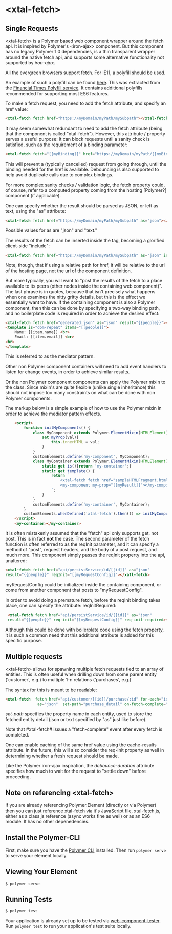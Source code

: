 # \<xtal-fetch\>



## Single Requests

\<xtal-fetch\> is a Polymer based web component wrapper around the fetch api.  It is inspired by Polymer's \<iron-ajax\> component.  But this component has no legacy Polymer 1.0 dependencies, is a thin transparent wrapper around the native fetch api, and supports some alternative functionality not supported by *iron-ajax*.

All the evergreen browsers support fetch.  For IE11, a polyfill should be used.

An example of such a polyfill can be found [here](https://github.com/bahrus/xtal-fetch/blob/master/IE11-polyfill.js).  This was extracted from the [Financial Times Polyfill service](https://github.com/Financial-Times/polyfill-service).  It contains additional polyfills recommended for supporting most ES6 features.

To make a fetch request, you need to add the fetch attribute, and specify an href value:

```html
<xtal-fetch fetch href="https://myDomain/myPath/mySubpath"></xtal-fetch>
```

It may seem somewhat redundant to need to add the fetch attribute (being that the component is called "xtal-fetch").  However, this attribute / property serves a useful purpose:  It can block requests until a sanity check is satisfied, such as the requirement of a binding parameter:

```html
<xtal-fetch fetch="[[myBinding]]" href="https://myDomain/myPath/[[myBinding]]"></xtal-fetch>
```

This will prevent a (typically cancelled) request from going through, until the binding needed for the href is available. Debouncing is also supported to help avoid duplicate calls due to complex bindings.

For more complex sanity checks / validation logic, the fetch property could, of course, refer to a computed property coming from the hosting [Polymer?] component (if applicable).

One can specify whether the result should be parsed as JSON, or left as text, using the "as" attribute:

```html
<xtal-fetch fetch href="https://myDomain/myPath/mySubpath" as="json"></xtal-fetch>
```

Possible values for as are "json" and "text."

The results of the fetch can be inserted inside the <xtal-fetch> tag, becoming a glorified client-side "include":

```html
<xtal-fetch fetch href="https://myDomain/myPath/mySubpath" as="json" insert-results></xtal-fetch>
```

Note, though, that if using a relative path for href, it will be relative to the url of the hosting page, not the url of the component definition.

But more typically, you will want to "post the results of the fetch to a place available to its peers (other nodes inside the containing web component)".  The last phrase is in quotes, because that isn't precisely what happens when one examines the nitty gritty details, but this is the effect we essentially want to have.  If the containing component is also a Polymer component, then this  can be done by specifying a two-way binding path, and no boilerplate code is required in order to achieve the desired effect: 

```html
<xtal-fetch fetch href="generated.json" as="json" result="{{people}}"></xtl-fetch>
<template is="dom-repeat" items="[[people]]">
    Name: [[item.name]] <br>
    Email: [[item.email]] <br>
<hr>
</template>
```

This is referred to as the mediator pattern.

Other non Polymer component containers will need to add event handlers to listen for change events, in order to achieve similar results.  

Or the non Polymer component components can apply the Polymer mixin to the class.  Since mixin's are quite flexible (unlike single inheritance) this should not impose too many constraints on what can be done with non Polymer components.

The markup below is a simple example of how to use the Polymer mixin in order to achieve the mediator pattern effects.

```html
    <script>
        function initMyComponents() {
            class MyComponent extends Polymer.ElementMixin(HTMLElement) {
                set myProp(val){
                    this.innerHTML = val;
                }
            }
            customElements.define('my-component', MyComponent);
            class MyContainer extends Polymer.ElementMixin(HTMLElement) {
                static get is(){return 'my-container';}
                static get template() {
                    return `
                        <xtal-fetch fetch href="sampleHTMLFragment.html" result="{{myResult}}"></xtal-fetch>
                        <my-component my-prop="[[myResult]]"></my-component>
                    `;
                }
            }
            customElements.define('my-container', MyContainer);
        }
        customElements.whenDefined('xtal-fetch').then(() => initMyComponents());
    </script>
    <my-container></my-container>
```

It is often mistakenly assumed that the "fetch" api only supports get, not post.  This is in fact **not** the case.  The second parameter of the fetch function is often referred to as the reqInit parameter, and it can specify a method of "post", request headers, and the body of a post request, and much more.  This component simply passes the reqInit property into the api, unaltered:

 ```html
 <xtal-fetch fetch href="api/persistService/id/[[id]]" as="json" 
 result="{{people}}" reqInit="[[myRequestConfig]]"></xatl-fetch>
 ```
 
 myRequestConfig could be initialized inside the containing component, or come from another component that posts to "myRequestConfig".

 In order to avoid doing a premature fetch, before the reqInit binding takes place, one can specify the attribute:  reqInitRequired:

```html
 <xtal-fetch fetch href="api/persistService/id/[[id]]" as="json" 
 result="{{people}}" req-init="[[myRequestConfig]]" req-init-required></xatl-fetch>
 ``` 

 Although this could be done with boilerplate code using the fetch property, it is such a common need that this additional attribute is added for this specific purpose. 

## Multiple requests

\<xtal-fetch\> allows for spawning multiple fetch requests tied to an array of entities.  This is often useful when drilling down from some parent entity ('customer', e.g.) to multiple 1-n relations ('purchases', e.g.)

The syntax for this is meant to be readable:

```html
<xtal-fetch  fetch href="api/customer/[[id]]/purchase/:id" for-each="id" in-entities="[[purchases]]" 
              as="json"  set-path="purchase_detail" on-fetch-complete="refreshDetail"></xtal-fetch>
```

*set-path* specifies the property name in each entity, used to store the fetched entity detail (json or text specified by "as" just like before).

Note that #xtal-fetch# issues a "fetch-complete" event after every fetch is completed.

One can enable caching  of the same href value using the cache-results attribute.  In the future, this will also consider the req-init property as well in determining whether a fresh request should be made.

Like the Polymer iron-ajax inspiration, the *debounce-duration* attribute specifies how much to wait for the request to "settle down" before proceeding.

## Note on referencing \<xtal-fetch\>

If you are already referencing Polymer.Element (directly or via Polymer) then you can just reference xtal-fetch via it's JavaScript file, xtal-fetch.js, either as a class js reference (async works fine as well) or as an ES6 module.  It has no other depenedencies.

## Install the Polymer-CLI

First, make sure you have the [Polymer CLI](https://www.npmjs.com/package/polymer-cli) installed. Then run `polymer serve` to serve your element locally.


## Viewing Your Element

```
$ polymer serve
```

## Running Tests

```
$ polymer test
```

Your application is already set up to be tested via [web-component-tester](https://github.com/Polymer/web-component-tester). Run `polymer test` to run your application's test suite locally.
